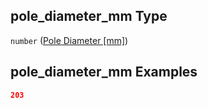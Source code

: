 ## pole_diameter_mm Type

`number` ([Pole Diameter \[mm\]](iea43\_wra_data_model-properties-measurement-location-measurement-location-properties-mast-properties-properties-mast-section-geometry-mast-section-geometry-properties-pole-diameter-mm.md))

## pole_diameter_mm Examples

```json
203
```
